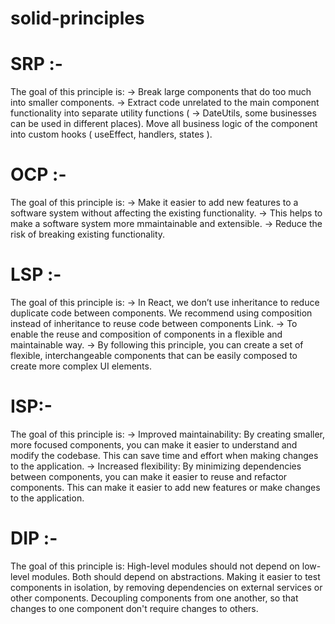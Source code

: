 # solid-principles

# SRP :-

The goal of this principle is:
-> Break large components that do too much into smaller components.
-> Extract code unrelated to the main component functionality into separate utility functions ( -> DateUtils, some businesses can be used in different places).
Move all business logic of the component into custom hooks ( useEffect, handlers, states ).

# OCP :-

The goal of this principle is:
-> Make it easier to add new features to a software system without affecting the existing functionality.
-> This helps to make a software system more mmaintainable and extensible.
-> Reduce the risk of breaking existing functionality.

# LSP :-

The goal of this principle is:
-> In React, we don’t use inheritance to reduce duplicate code between components. We recommend using composition instead of inheritance to reuse code between components Link.
-> To enable the reuse and composition of components in a flexible and maintainable way.
-> By following this principle, you can create a set of flexible, interchangeable components that can be easily composed to create more complex UI elements.

# ISP:-

The goal of this principle is:
->  Improved maintainability: By creating smaller, more focused components, you can make it easier to understand and modify the codebase. This can save time and effort when making changes to the application.
-> Increased flexibility: By minimizing dependencies between components, you can make it easier to reuse and refactor components. This can make it easier to add new features or make changes to the application.

# DIP :-
The goal of this principle is:
High-level modules should not depend on low-level modules. Both should depend on abstractions.
Making it easier to test components in isolation, by removing dependencies on external services or other components.
Decoupling components from one another, so that changes to one component don't require changes to others.